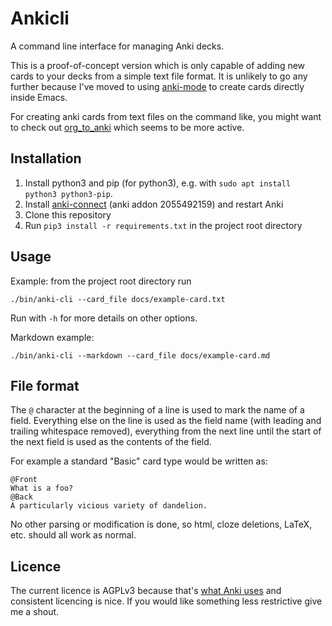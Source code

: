 # Ankicli

A command line interface for managing Anki decks.

This is a proof-of-concept version which is only capable of adding new
cards to your decks from a simple text file format. It is unlikely to go any further because I've moved
to using [anki-mode](https://github.com/davidshepherd7/anki-mode) to create cards directly inside Emacs.

For creating anki cards from text files on the command like, you might want to check out
[org_to_anki](https://github.com/c-okelly/org_to_anki) which seems to be more active.

## Installation

1. Install python3 and pip (for python3), e.g. with `sudo apt install python3 python3-pip`.
2. Install [anki-connect](https://github.com/FooSoft/anki-connect) (anki addon 2055492159) and restart Anki
3. Clone this repository
4. Run `pip3 install -r requirements.txt` in the project root directory


## Usage

Example: from the project root directory run

    ./bin/anki-cli --card_file docs/example-card.txt

Run with `-h` for more details on other options.

Markdown example:

    ./bin/anki-cli --markdown --card_file docs/example-card.md


## File format

The `@` character at the beginning of a line is used to mark the name of a
field. Everything else on the line is used as the field name (with leading and
trailing whitespace removed), everything from the next line until the start of
the next field is used as the contents of the field.

For example a standard "Basic" card type would be written as:

```
@Front
What is a foo?
@Back
A particularly vicious variety of dandelion.
```

No other parsing or modification is done, so html, cloze deletions, LaTeX, etc.
should all work as normal.


## Licence

The current licence is AGPLv3 because that's [what Anki uses](https://github.com/dae/anki/blob/master/LICENSE) and consistent licencing is nice. If you would like something less restrictive give me a shout.
